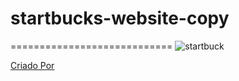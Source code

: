 # startbucks-website-copy

============================
![startbuck](https://user-images.githubusercontent.com/80166382/213554798-b3a0d2ae-705c-46df-986e-7eab8e7a0230.png)

[Criado Por](https://www.youtube.com/watch?v=91Q6RvKvd7o&t=97s)

